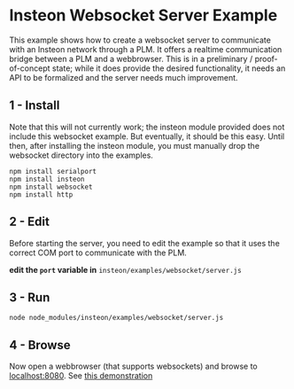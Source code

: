 Insteon Websocket Server Example
================================

This example shows how to create a websocket server to communicate with an Insteon network through a PLM.  It offers a realtime communication bridge between a PLM and a webbrowser.  This is in a preliminary / proof-of-concept state; while it does provide the desired functionality, it needs an API to be formalized and the server needs much improvement.

1 - Install
----------
Note that this will not currently work; the insteon module provided does not include this websocket example.  But eventually, it should be this easy.  Until then, after installing the insteon module, you must manually drop the websocket directory into the examples.

	npm install serialport
	npm install insteon
	npm install websocket
	npm install http

2 - Edit
-------

Before starting the server, you need to edit the example so that it uses the correct COM port to communicate with the PLM.

**edit the `port` variable in** `insteon/examples/websocket/server.js`


3 - Run
------
    node node_modules/insteon/examples/websocket/server.js

4 - Browse
---------

Now open a webbrowser (that supports websockets) and browse to [localhost:8080](http://localhost:8080).  See [this demonstration](http://youtu.be/TMzlQQOwhfI)